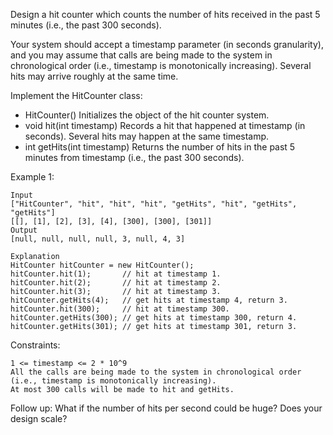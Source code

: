 Design a hit counter which counts the number of hits received in the past 5 minutes (i.e., the past 300 seconds).

Your system should accept a timestamp parameter (in seconds granularity), and you may assume that calls are being made to the system in chronological order (i.e., timestamp is monotonically increasing). Several hits may arrive roughly at the same time.

Implement the HitCounter class:

* HitCounter() Initializes the object of the hit counter system.
* void hit(int timestamp) Records a hit that happened at timestamp (in seconds). Several hits may happen at the same timestamp.
* int getHits(int timestamp) Returns the number of hits in the past 5 minutes from timestamp (i.e., the past 300 seconds).


Example 1:
````
Input
["HitCounter", "hit", "hit", "hit", "getHits", "hit", "getHits", "getHits"]
[[], [1], [2], [3], [4], [300], [300], [301]]
Output
[null, null, null, null, 3, null, 4, 3]

Explanation
HitCounter hitCounter = new HitCounter();
hitCounter.hit(1);       // hit at timestamp 1.
hitCounter.hit(2);       // hit at timestamp 2.
hitCounter.hit(3);       // hit at timestamp 3.
hitCounter.getHits(4);   // get hits at timestamp 4, return 3.
hitCounter.hit(300);     // hit at timestamp 300.
hitCounter.getHits(300); // get hits at timestamp 300, return 4.
hitCounter.getHits(301); // get hits at timestamp 301, return 3.
````

Constraints:
````
1 <= timestamp <= 2 * 10^9
All the calls are being made to the system in chronological order (i.e., timestamp is monotonically increasing).
At most 300 calls will be made to hit and getHits.
````

Follow up: What if the number of hits per second could be huge? Does your design scale?
